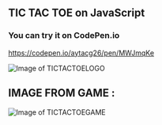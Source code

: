 ## TIC TAC TOE on JavaScript

### You can try it on CodePen.io

https://codepen.io/aytacg26/pen/MWJmqKe


![Image of TICTACTOELOGO](https://i.ibb.co/K2qYj2t/repository-open-graph-template.png)

## IMAGE FROM GAME :

![Image of TICTACTOEGAME](https://i.ibb.co/dbLhZpq/gameimage.png)


